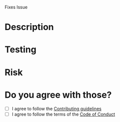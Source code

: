 Fixes Issue <!-- Issue Number or link --> 

# Description

<!-- Give a brief summary of the issue and how the pull request is fixing the issue. -->

# Testing

<!-- What kind of testing has been done with the fix. -->

# Risk

<!-- Please assess the risk of taking this fix. Provide details backing up your assessment. -->

# Do you agree with those?
- [ ] I agree to follow the [Contributing guidelines](https://github.com/alor-broker/Astras-Trading-UI/blob/master/CONTRIBUTING.md)
- [ ] I agree to follow the terms of the [Code of Conduct](https://github.com/alor-broker/.github/blob/master/CODE_OF_CONDUCT.md)
